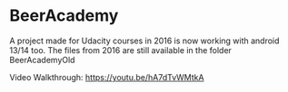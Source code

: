 # BeerAcademy
A project made for Udacity courses in 2016 is now working with android 13/14 too. 
The files from 2016 are still available in the folder BeerAcademyOld

Video Walkthrough:
https://youtu.be/hA7dTvWMtkA
